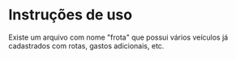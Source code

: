 # Instruções de uso

Existe um arquivo com nome "frota" que possui vários veículos já cadastrados com rotas, gastos adicionais, etc.
